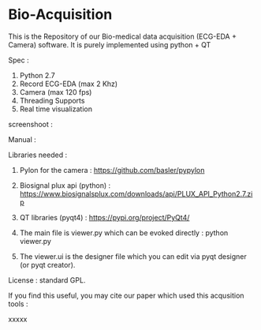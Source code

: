 # Bio-Acquisition
This is the Repository of our Bio-medical data acquisition (ECG-EDA + Camera) software. It is purely implemented using python + QT

Spec : 
  1. Python 2.7
  2. Record ECG-EDA (max 2 Khz)
  3. Camera (max 120 fps)
  4. Threading Supports
  5. Real time visualization

screenshoot : 


Manual : 


Libraries needed : 
  1. Pylon for the camera : https://github.com/basler/pypylon
  2. Biosignal plux api (python) : https://www.biosignalsplux.com/downloads/api/PLUX_API_Python2.7.zip
  3. QT libraries (pyqt4) : https://pypi.org/project/PyQt4/
  
1. The main file is viewer.py which can be evoked directly : python viewer.py
2. The viewer.ui is the designer file which you can edit via pyqt designer (or pyqt creator). 

License : standard GPL. 

If you find this useful, you may cite our paper which used this acqusition tools : 

xxxxx
